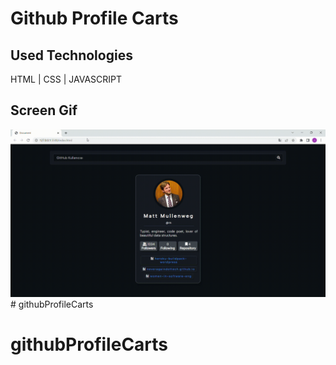 <h1> Github Profile Carts</h1>

<h2>Used Technologies</h2>

HTML | CSS | JAVASCRIPT

<h2>Screen Gif</h2>

![](profileCart.gif)# githubProfileCarts
# githubProfileCarts
